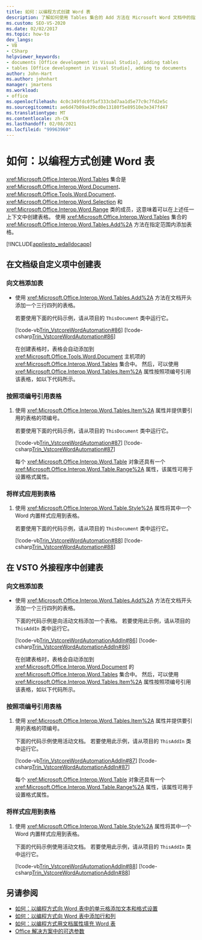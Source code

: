 ```yaml
---
title: 如何：以编程方式创建 Word 表
description: 了解如何使用 Tables 集合的 Add 方法在 Microsoft Word 文档中的指定范围内添加表。
ms.custom: SEO-VS-2020
ms.date: 02/02/2017
ms.topic: how-to
dev_langs:
- VB
- CSharp
helpviewer_keywords:
- documents [Office development in Visual Studio], adding tables
- tables [Office development in Visual Studio], adding to documents
author: John-Hart
ms.author: johnhart
manager: jmartens
ms.workload:
- office
ms.openlocfilehash: 4c0c349fdc0f5af333cbd7aa1d5e77c9c7fd2e5c
ms.sourcegitcommit: ae6d47b09a439cd0e13180f5e89510e3e347fd47
ms.translationtype: MT
ms.contentlocale: zh-CN
ms.lasthandoff: 02/08/2021
ms.locfileid: "99963960"
---
```

# <a name="how-to-programmatically-create-word-tables"></a>如何：以编程方式创建 Word 表
  <xref:Microsoft.Office.Interop.Word.Tables> 集合是 <xref:Microsoft.Office.Interop.Word.Document>、<xref:Microsoft.Office.Tools.Word.Document>、<xref:Microsoft.Office.Interop.Word.Selection> 和 <xref:Microsoft.Office.Interop.Word.Range> 类的成员，这意味着可以在上述任一上下文中创建表格。 使用 <xref:Microsoft.Office.Interop.Word.Tables> 集合的 <xref:Microsoft.Office.Interop.Word.Tables.Add%2A> 方法在指定范围内添加表格。

 [!INCLUDE[appliesto_wdalldocapp](../vsto/includes/appliesto-wdalldocapp-md.md)]

## <a name="create-tables-in-document-level-customizations"></a>在文档级自定义项中创建表

### <a name="to-add-a-table-to-a-document"></a>向文档添加表

- 使用 <xref:Microsoft.Office.Interop.Word.Tables.Add%2A> 方法在文档开头添加一个三行四列的表格。

   若要使用下面的代码示例，请从项目的 `ThisDocument` 类中运行它。

   [!code-vb[Trin_VstcoreWordAutomation#86](../vsto/codesnippet/VisualBasic/Trin_VstcoreWordAutomationVB/ThisDocument.vb#86)]
   [!code-csharp[Trin_VstcoreWordAutomation#86](../vsto/codesnippet/CSharp/Trin_VstcoreWordAutomationCS/ThisDocument.cs#86)]

  在创建表格时，表格会自动添加到 <xref:Microsoft.Office.Tools.Word.Document> 主机项的 <xref:Microsoft.Office.Interop.Word.Tables> 集合中。 然后，可以使用 <xref:Microsoft.Office.Interop.Word.Tables.Item%2A> 属性按照项编号引用该表格，如以下代码所示。

### <a name="to-refer-to-a-table-by-item-number"></a>按照项编号引用表格

1. 使用 <xref:Microsoft.Office.Interop.Word.Tables.Item%2A> 属性并提供要引用的表格的项编号。

    若要使用下面的代码示例，请从项目的 `ThisDocument` 类中运行它。

    [!code-vb[Trin_VstcoreWordAutomation#87](../vsto/codesnippet/VisualBasic/Trin_VstcoreWordAutomationVB/ThisDocument.vb#87)]
    [!code-csharp[Trin_VstcoreWordAutomation#87](../vsto/codesnippet/CSharp/Trin_VstcoreWordAutomationCS/ThisDocument.cs#87)]

   每个 <xref:Microsoft.Office.Interop.Word.Table> 对象还具有一个 <xref:Microsoft.Office.Interop.Word.Table.Range%2A> 属性，该属性可用于设置格式属性。

### <a name="to-apply-a-style-to-a-table"></a>将样式应用到表格

1. 使用 <xref:Microsoft.Office.Interop.Word.Table.Style%2A> 属性将其中一个 Word 内置样式应用到表格。

     若要使用下面的代码示例，请从项目的 `ThisDocument` 类中运行它。

     [!code-vb[Trin_VstcoreWordAutomation#88](../vsto/codesnippet/VisualBasic/Trin_VstcoreWordAutomationVB/ThisDocument.vb#88)]
     [!code-csharp[Trin_VstcoreWordAutomation#88](../vsto/codesnippet/CSharp/Trin_VstcoreWordAutomationCS/ThisDocument.cs#88)]

## <a name="create-tables-in-vsto-add-ins"></a>在 VSTO 外接程序中创建表

### <a name="to-add-a-table-to-a-document"></a>向文档添加表

- 使用 <xref:Microsoft.Office.Interop.Word.Tables.Add%2A> 方法在文档开头添加一个三行四列的表格。

   下面的代码示例是向活动文档添加一个表格。 若要使用此示例，请从项目的 `ThisAddIn` 类中运行它。

   [!code-vb[Trin_VstcoreWordAutomationAddIn#86](../vsto/codesnippet/VisualBasic/Trin_VstcoreWordAutomationAddIn/ThisAddIn.vb#86)]
   [!code-csharp[Trin_VstcoreWordAutomationAddIn#86](../vsto/codesnippet/CSharp/Trin_VstcoreWordAutomationAddIn/ThisAddIn.cs#86)]

  在创建表格时，表格会自动添加到 <xref:Microsoft.Office.Interop.Word.Document> 的 <xref:Microsoft.Office.Interop.Word.Tables> 集合中。 然后，可以使用 <xref:Microsoft.Office.Interop.Word.Tables.Item%2A> 属性按照项编号引用该表格，如以下代码所示。

### <a name="to-refer-to-a-table-by-item-number"></a>按照项编号引用表格

1. 使用 <xref:Microsoft.Office.Interop.Word.Tables.Item%2A> 属性并提供要引用的表格的项编号。

    下面的代码示例使用活动文档。 若要使用此示例，请从项目的 `ThisAddIn` 类中运行它。

    [!code-vb[Trin_VstcoreWordAutomationAddIn#87](../vsto/codesnippet/VisualBasic/Trin_VstcoreWordAutomationAddIn/ThisAddIn.vb#87)]
    [!code-csharp[Trin_VstcoreWordAutomationAddIn#87](../vsto/codesnippet/CSharp/Trin_VstcoreWordAutomationAddIn/ThisAddIn.cs#87)]

   每个 <xref:Microsoft.Office.Interop.Word.Table> 对象还具有一个 <xref:Microsoft.Office.Interop.Word.Table.Range%2A> 属性，该属性可用于设置格式属性。

### <a name="to-apply-a-style-to-a-table"></a>将样式应用到表格

1. 使用 <xref:Microsoft.Office.Interop.Word.Table.Style%2A> 属性将其中一个 Word 内置样式应用到表格。

     下面的代码示例使用活动文档。 若要使用此示例，请从项目的 `ThisAddIn` 类中运行它。

     [!code-vb[Trin_VstcoreWordAutomationAddIn#88](../vsto/codesnippet/VisualBasic/Trin_VstcoreWordAutomationAddIn/ThisAddIn.vb#88)]
     [!code-csharp[Trin_VstcoreWordAutomationAddIn#88](../vsto/codesnippet/CSharp/Trin_VstcoreWordAutomationAddIn/ThisAddIn.cs#88)]

## <a name="see-also"></a>另请参阅
- [如何：以编程方式向 Word 表中的单元格添加文本和格式设置](../vsto/how-to-programmatically-add-text-and-formatting-to-cells-in-word-tables.md)
- [如何：以编程方式向 Word 表中添加行和列](../vsto/how-to-programmatically-add-rows-and-columns-to-word-tables.md)
- [如何：以编程方式用文档属性填充 Word 表](../vsto/how-to-programmatically-populate-word-tables-with-document-properties.md)
- [Office 解决方案中的可选参数](../vsto/optional-parameters-in-office-solutions.md)
